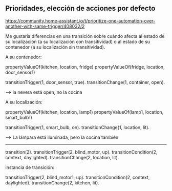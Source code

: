 ## Prioridades, elección de acciones por defecto
https://community.home-assistant.io/t/prioritize-one-automation-over-another-with-same-trigger/408032/2



Me gustaría diferencias en una transición sobre cuándo afecta al estado de su localización (a su localización con transitividad) o al estado de su contenedor (a su localización sin transitividad).

A su contenedor:

propertyValueOf(kitchen, location, fridge)
propertyValueOf(fridge, location, door_sensor1)

transitionTrigger(1, door_sensor, true).
transitionChange(1, container, open).

--> la nevera está open, no la cocina

A su localización:

propertyValueOf(kitchen, location, lamp1)
propertyValueOf(lamp1, location, smart_bulb1)

transitionTrigger(1, smart_bulb, on).
transitionChange(1, location, lit).

 --> La lámpara está iluminada, pero la cocina también


__________________________________________________________




transition(2).
transitionTrigger(2, blind_motor, up).
transitionCondition(2, context, daylighted).
transitionChange(2, location, lit).

instancia de transición:

transitionTrigger(2, blind_motor1, up).
transitionCondition(2, context, daylighted).
transitionChange(2, kitchen, lit).

#
